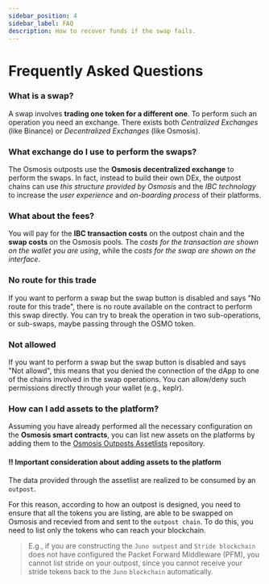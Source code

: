 ```yaml
---
sidebar_position: 4
sidebar_label: FAQ
description: How to recover funds if the swap fails.
---
```


# Frequently Asked Questions

### What is a swap?
A swap involves **trading one token for a different one**. To perform such 
an operation you need an exchange. There exists both *Centralized Exchanges*
(like Binance) or *Decentralized Exchanges* (like Osmosis). 

### What exchange do I use to perform the swaps?
The Osmosis outposts use the **Osmosis decentralized exchange** to perform the
swaps. In fact, instead to build their own DEx, the outpost chains can use 
*this structure provided by Osmosis* and the *IBC technology* to increase the
*user experience* and *on-boarding process* of their platforms.

### What about the fees?
You will pay for the **IBC transaction costs** on the outpost chain and the 
**swap costs** on the Osmosis pools. The *costs for the transaction are shown*
*on the wallet you are using*, while the *costs for the swap are shown on the*
*interface*. 

### No route for this trade
If you want to perform a swap but the swap button is disabled and says 
"No route for this trade", there is no route available on the contract to 
perform this swap directly. You can try to break the operation in two 
sub-operations, or sub-swaps, maybe passing through the OSMO token.

### Not allowed
If you want to perform a swap but the swap button is disabled and says 
"Not allowd", this means that you denied the connection of the dApp to one of 
the chains involved in the swap operations. You can allow/deny such permissions
directly through your wallet (e.g., keplr).

### How can I add assets to the platform?
Assuming you have already performed all the necessary configuration on the 
**Osmosis smart contracts**, you can list new assets on the platforms by adding
them to the 
[Osmosis Outposts Assetlists](https://github.com/nabla-studio/osmosis-outposts-assetlists) 
repository.

#### ‼️ Important consideration about adding assets to the platform

The data provided through the assetlist are realized to be consumed by an
`outpost`.

For this reason, according to how an outpost is designed, you need to ensure
that all the tokens you are listing, are able to be swapped on Osmosis and
recevied from and sent to the `outpost chain`.
To do this, you need to list only the tokens who can reach your blockchain.

> E.g., if you are constructing the `Juno outpost` and `Stride blockchain` does
> not have configured the Packet Forward Middleware (PFM), you cannot list stride
> on your outpost, since you cannot receive your stride tokens back to the `Juno`
> `blockchain` automatically.